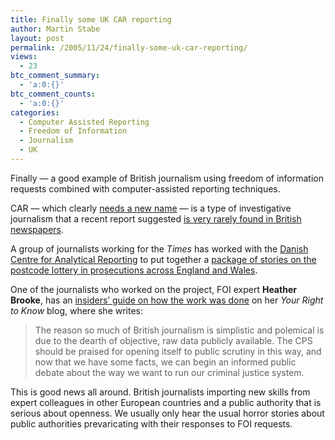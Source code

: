 ```yaml
---
title: Finally some UK CAR reporting
author: Martin Stabe
layout: post
permalink: /2005/11/24/finally-some-uk-car-reporting/
views:
  - 23
btc_comment_summary:
  - 'a:0:{}'
btc_comment_counts:
  - 'a:0:{}'
categories:
  - Computer Assisted Reporting
  - Freedom of Information
  - Journalism
  - UK
---
```

Finally — a good example of British journalism using freedom of information requests combined with computer-assisted reporting techniques.

CAR — which clearly [needs a new name][1] — is a type of investigative journalism that a recent report suggested [is very rarely found in British newspapers][2].

A group of journalists working for the *Times* has worked with the [Danish Centre for Analytical Reporting][3] to put together a [package of stories on the postcode lottery in prosecutions across England and Wales][4].

One of the journalists who worked on the project, FOI expert **Heather Brooke**, has an [insiders’ guide on how the work was done][5] on her *Your Right to Know* blog, where she writes:

> The reason so much of British journalism is simplistic and polemical is due to the dearth of objective, raw data publicly available. The CPS should be praised for opening itself to public scrutiny in this way, and now that we have some facts, we can begin an informed public debate about the way we want to run our criminal justice system.

This is good news all around. British journalists importing new skills from expert colleagues in other European countries and a public authority that is serious about openness. We usually only hear the usual horror stories about public authorities prevaricating with their responses to FOI requests.

 [1]: http://www.martinstabe.com/blog/archives/2005/08/computer_assist.php
 [2]: http://www.martinstabe.com/blog/archives/2005/10/investigative_j.php
 [3]: http://www.dicar.org/
 [4]: http://www.yrtk.org/2005/justice-by-postcode/
 [5]: http://www.yrtk.org/secret-squirrel/cps_prosecution